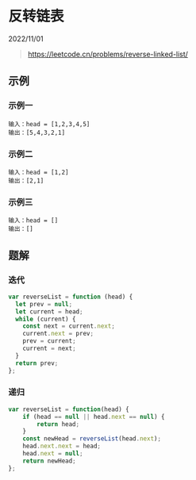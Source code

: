# 反转链表

2022/11/01

> <https://leetcode.cn/problems/reverse-linked-list/>

## 示例

### 示例一

```text
输入：head = [1,2,3,4,5]
输出：[5,4,3,2,1]
```

### 示例二

```text
输入：head = [1,2]
输出：[2,1]
```

### 示例三

```text
输入：head = []
输出：[]
```

## 题解

### 迭代

```javascript
var reverseList = function (head) {
  let prev = null;
  let current = head;
  while (current) {
    const next = current.next;
    current.next = prev;
    prev = current;
    current = next;
  }
  return prev;
};
```

### 递归

```javascript
var reverseList = function(head) {
    if (head == null || head.next == null) {
        return head;
    }
    const newHead = reverseList(head.next);
    head.next.next = head;
    head.next = null;
    return newHead;
};
```
